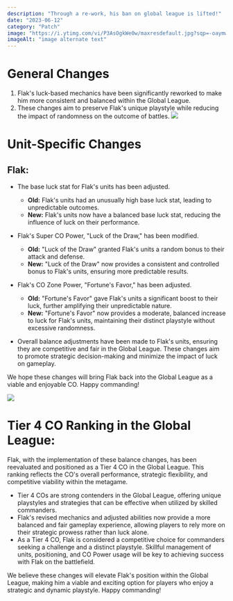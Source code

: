 ```yaml
---
description: "Through a re-work, his ban on global league is lifted!"
date: "2023-06-12"
category: "Patch"
image: "https://i.ytimg.com/vi/P3AsOgkWe0w/maxresdefault.jpg?sqp=-oaymwEmCIAKENAF8quKqQMa8AEB-AH-CYAC0AWKAgwIABABGE4gUChlMA8=&rs=AOn4CLAObiL_Lv-D7ZaXFDlIHL_bpDFQUg"
imageAlt: "image alternate text"
---
```


# General Changes

1. Flak's luck-based mechanics have been significantly reworked to make him more consistent and balanced within the Global League.
2. These changes aim to preserve Flak's unique playstyle while reducing the impact of randomness on the outcome of battles.
   ![](https://149455152.v2.pressablecdn.com/wp-content/uploads/2023/04/Switch_Advance_Wars1_2Re-BootCamp_screen_01_png_jpgcopy.jpg)

# Unit-Specific Changes

## Flak:

- The base luck stat for Flak's units has been adjusted.

  - **Old:** Flak's units had an unusually high base luck stat, leading to unpredictable outcomes.
  - **New:** Flak's units now have a balanced base luck stat, reducing the influence of luck on their performance.

- Flak's Super CO Power, "Luck of the Draw," has been modified.

  - **Old:** "Luck of the Draw" granted Flak's units a random bonus to their attack and defense.
  - **New:** "Luck of the Draw" now provides a consistent and controlled bonus to Flak's units, ensuring more predictable results.

- Flak's CO Zone Power, "Fortune's Favor," has been adjusted.

  - **Old:** "Fortune's Favor" gave Flak's units a significant boost to their luck, further amplifying their unpredictable nature.
  - **New:** "Fortune's Favor" now provides a moderate, balanced increase to luck for Flak's units, maintaining their distinct playstyle without excessive randomness.

- Overall balance adjustments have been made to Flak's units, ensuring they are competitive and fair in the Global League. These changes aim to promote strategic decision-making and minimize the impact of luck on gameplay.

We hope these changes will bring Flak back into the Global League as a viable and enjoyable CO. Happy commanding!

![](https://oyster.ignimgs.com/mediawiki/apis.ign.com/advance-wars-dual-strike/0/0b/Tutorial.jpg)

# Tier 4 CO Ranking in the Global League:

Flak, with the implementation of these balance changes, has been reevaluated and positioned as a Tier 4 CO in the Global League. This ranking reflects the CO's overall performance, strategic flexibility, and competitive viability within the metagame.

- Tier 4 COs are strong contenders in the Global League, offering unique playstyles and strategies that can be effective when utilized by skilled commanders.
- Flak's revised mechanics and adjusted abilities now provide a more balanced and fair gameplay experience, allowing players to rely more on their strategic prowess rather than luck alone.
- As a Tier 4 CO, Flak is considered a competitive choice for commanders seeking a challenge and a distinct playstyle. Skillful management of units, positioning, and CO Power usage will be key to achieving success with Flak on the battlefield.

We believe these changes will elevate Flak's position within the Global League, making him a viable and exciting option for players who enjoy a strategic and dynamic playstyle. Happy commanding!
